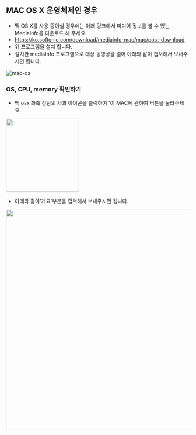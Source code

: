 
## MAC OS X 운영체제인 경우

- 맥 OS X를 사용 중이실 경우에는  아래 링크에서 미디어 정보를 볼 수 있는 MediaInfo를 다운로드 해 주세요.
- https://ko.softonic.com/download/mediainfo-mac/mac/post-download
- 위 프로그램을 설치 합니다.
- 설치한 mediaInfo 프로그램으로 대상 동영상을 열어 아래와 같이 캡쳐해서 보내주시면 됩니다.

![mac-os](https://user-images.githubusercontent.com/46895707/51479561-f0648280-1dd1-11e9-954d-6b7204eadb1f.png)


### OS, CPU, memory 확인하기

- 맥 osx 좌측 상단의 사과 아이콘을 클릭하여 '이 MAC에 관하여'버튼을 눌러주세요.
<img src="https://user-images.githubusercontent.com/46895707/51479548-e6db1a80-1dd1-11e9-90f0-ea9079b5a9a1.png" width="200">

- 아래와 같이'개요'부분을 캡쳐해서 보내주시면 됩니다.
<img src="https://user-images.githubusercontent.com/46895707/51479553-e93d7480-1dd1-11e9-82aa-eef541a985f0.png" width="600">
